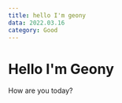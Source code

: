 ```yaml
---
title: hello I'm geony
data: 2022.03.16
category: Good
---
```


# Hello I'm Geony

How are you today?
